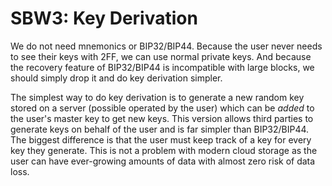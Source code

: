 SBW3: Key Derivation
====================

We do not need mnemonics or BIP32/BIP44. Because the user never needs to see
their keys with 2FF, we can use normal private keys. And because the recovery
feature of BIP32/BIP44 is incompatible with large blocks, we should simply drop
it and do key derivation simpler.

The simplest way to do key derivation is to generate a new random key stored on
a server (possible operated by the user) which can be *added* to the user's
master key to get new keys. This version allows third parties to generate keys
on behalf of the user and is far simpler than BIP32/BIP44. The biggest
difference is that the user must keep track of a key for every key they
generate. This is not a problem with modern cloud storage as the user can have
ever-growing amounts of data with almost zero risk of data loss.